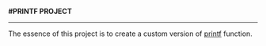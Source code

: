 **#PRINTF PROJECT**
___

The essence of this project is to create a custom version of [printf](https://man7.org/linux/man-pages/man3/printf.3.html) function.

